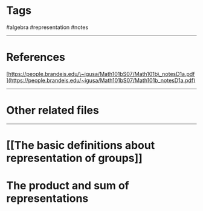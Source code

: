 # Tags
#algebra #representation #notes 

---

# References
[https://people.brandeis.edu/\~igusa/Math101bS07/Math101b\_notesD1a.pdf](https://people.brandeis.edu/~igusa/Math101bS07/Math101b_notesD1a.pdf)

---


# Other related files


---
# [[The basic definitions about representation of groups]]

# The product and sum of representations
